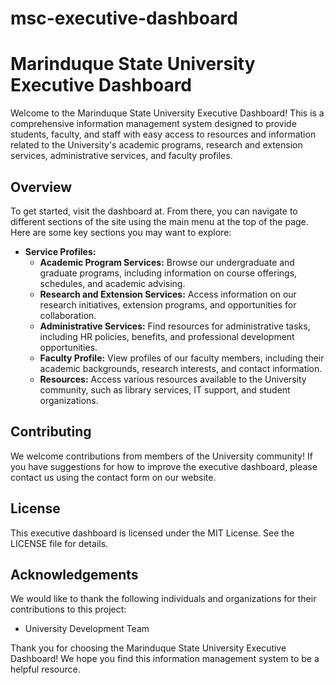 # msc-executive-dashboard

# Marinduque State University Executive Dashboard

Welcome to the Marinduque State University Executive Dashboard! This is a comprehensive information management system designed to provide students, faculty, and staff with easy access to resources and information related to the University's academic programs, research and extension services, administrative services, and faculty profiles.

## Overview

To get started, visit the dashboard at. From there, you can navigate to different sections of the site using the main menu at the top of the page. Here are some key sections you may want to explore:

- **Service Profiles:**
  - **Academic Program Services:** Browse our undergraduate and graduate programs, including information on course offerings, schedules, and academic advising.
  - **Research and Extension Services:** Access information on our research initiatives, extension programs, and opportunities for collaboration.
  - **Administrative Services:** Find resources for administrative tasks, including HR policies, benefits, and professional development opportunities.
  - **Faculty Profile:** View profiles of our faculty members, including their academic backgrounds, research interests, and contact information.
  - **Resources:** Access various resources available to the University community, such as library services, IT support, and student organizations.

## Contributing

We welcome contributions from members of the University community! If you have suggestions for how to improve the executive dashboard, please contact us using the contact form on our website.

## License

This executive dashboard is licensed under the MIT License. See the LICENSE file for details.

## Acknowledgements

We would like to thank the following individuals and organizations for their contributions to this project:

- University Development Team

Thank you for choosing the Marinduque State University Executive Dashboard! We hope you find this information management system to be a helpful resource.
